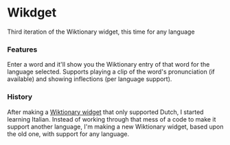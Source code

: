 # Wikdget
Third iteration of the Wiktionary widget, this time for any language

### Features
Enter a word and it'll show you the Wiktionary entry of that word for the language selected.
Supports playing a clip of the word's pronunciation (if available) and showing inflections (per language support).


### History
After making a [Wiktionary widget](https://github.com/Tbsc/DutchHelper-v2) that only supported Dutch, I started learning Italian. Instead of working through that mess of a code to make it support another language, I'm making a new Wiktionary widget, based upon the old one, with support for any language.

